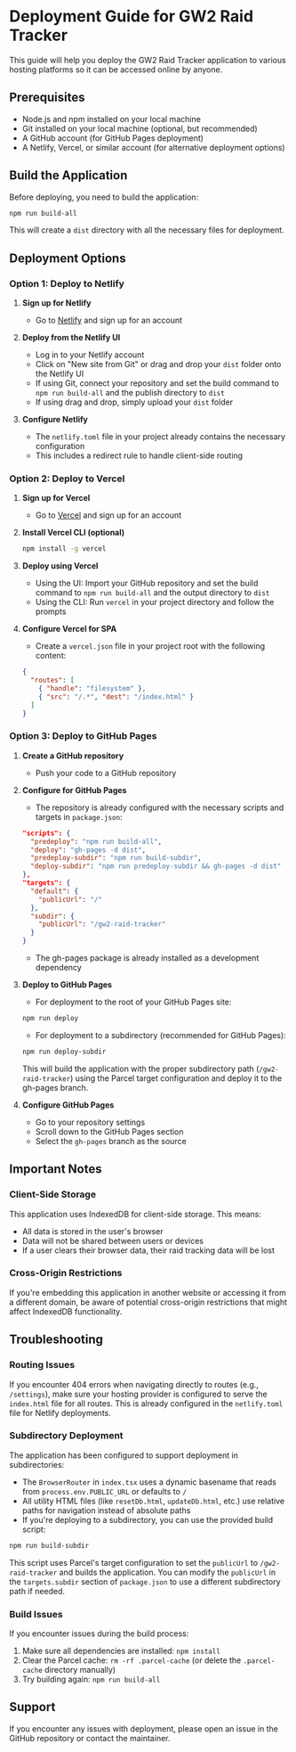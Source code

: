 # Deployment Guide for GW2 Raid Tracker

This guide will help you deploy the GW2 Raid Tracker application to various hosting platforms so it can be accessed online by anyone.

## Prerequisites

- Node.js and npm installed on your local machine
- Git installed on your local machine (optional, but recommended)
- A GitHub account (for GitHub Pages deployment)
- A Netlify, Vercel, or similar account (for alternative deployment options)

## Build the Application

Before deploying, you need to build the application:

```bash
npm run build-all
```

This will create a `dist` directory with all the necessary files for deployment.

## Deployment Options

### Option 1: Deploy to Netlify

1. **Sign up for Netlify**
   - Go to [Netlify](https://www.netlify.com/) and sign up for an account

2. **Deploy from the Netlify UI**
   - Log in to your Netlify account
   - Click on "New site from Git" or drag and drop your `dist` folder onto the Netlify UI
   - If using Git, connect your repository and set the build command to `npm run build-all` and the publish directory to `dist`
   - If using drag and drop, simply upload your `dist` folder

3. **Configure Netlify**
   - The `netlify.toml` file in your project already contains the necessary configuration
   - This includes a redirect rule to handle client-side routing

### Option 2: Deploy to Vercel

1. **Sign up for Vercel**
   - Go to [Vercel](https://vercel.com/) and sign up for an account

2. **Install Vercel CLI (optional)**
   ```bash
   npm install -g vercel
   ```

3. **Deploy using Vercel**
   - Using the UI: Import your GitHub repository and set the build command to `npm run build-all` and the output directory to `dist`
   - Using the CLI: Run `vercel` in your project directory and follow the prompts

4. **Configure Vercel for SPA**
   - Create a `vercel.json` file in your project root with the following content:
   ```json
   {
     "routes": [
       { "handle": "filesystem" },
       { "src": "/.*", "dest": "/index.html" }
     ]
   }
   ```

### Option 3: Deploy to GitHub Pages

1. **Create a GitHub repository**
   - Push your code to a GitHub repository

2. **Configure for GitHub Pages**
   - The repository is already configured with the necessary scripts and targets in `package.json`:
   ```json
   "scripts": {
     "predeploy": "npm run build-all",
     "deploy": "gh-pages -d dist",
     "predeploy-subdir": "npm run build-subdir",
     "deploy-subdir": "npm run predeploy-subdir && gh-pages -d dist"
   },
   "targets": {
     "default": {
       "publicUrl": "/"
     },
     "subdir": {
       "publicUrl": "/gw2-raid-tracker"
     }
   }
   ```
   - The gh-pages package is already installed as a development dependency

3. **Deploy to GitHub Pages**
   - For deployment to the root of your GitHub Pages site:
   ```bash
   npm run deploy
   ```
   - For deployment to a subdirectory (recommended for GitHub Pages):
   ```bash
   npm run deploy-subdir
   ```
   This will build the application with the proper subdirectory path (`/gw2-raid-tracker`) using the Parcel target configuration and deploy it to the gh-pages branch.

4. **Configure GitHub Pages**
   - Go to your repository settings
   - Scroll down to the GitHub Pages section
   - Select the `gh-pages` branch as the source

## Important Notes

### Client-Side Storage

This application uses IndexedDB for client-side storage. This means:

- All data is stored in the user's browser
- Data will not be shared between users or devices
- If a user clears their browser data, their raid tracking data will be lost

### Cross-Origin Restrictions

If you're embedding this application in another website or accessing it from a different domain, be aware of potential cross-origin restrictions that might affect IndexedDB functionality.

## Troubleshooting

### Routing Issues

If you encounter 404 errors when navigating directly to routes (e.g., `/settings`), make sure your hosting provider is configured to serve the `index.html` file for all routes. This is already configured in the `netlify.toml` file for Netlify deployments.

### Subdirectory Deployment

The application has been configured to support deployment in subdirectories:

- The `BrowserRouter` in `index.tsx` uses a dynamic basename that reads from `process.env.PUBLIC_URL` or defaults to `/`
- All utility HTML files (like `resetDb.html`, `updateDb.html`, etc.) use relative paths for navigation instead of absolute paths
- If you're deploying to a subdirectory, you can use the provided build script:

```bash
npm run build-subdir
```

This script uses Parcel's target configuration to set the `publicUrl` to `/gw2-raid-tracker` and builds the application. You can modify the `publicUrl` in the `targets.subdir` section of `package.json` to use a different subdirectory path if needed.

### Build Issues

If you encounter issues during the build process:

1. Make sure all dependencies are installed: `npm install`
2. Clear the Parcel cache: `rm -rf .parcel-cache` (or delete the `.parcel-cache` directory manually)
3. Try building again: `npm run build-all`

## Support

If you encounter any issues with deployment, please open an issue in the GitHub repository or contact the maintainer.